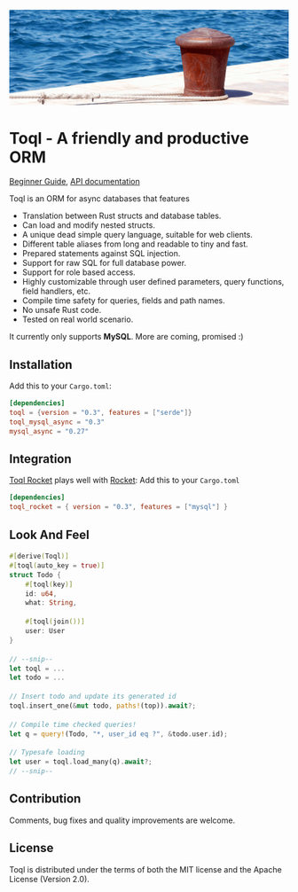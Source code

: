 
![Bollard by the Sea by Gábor Szakács (Public Domain)](book/src/bollard-at-the-port.gif)

# Toql - A friendly and productive ORM


[Beginner Guide](https://roy-ganz.github.io/toql), [API documentation](https://docs.rs/toql/0.3/toql/)

Toql is an ORM for async databases that features
- Translation between Rust structs and database tables.
- Can load and modify nested structs.
- A unique dead simple query language, suitable for web clients.
- Different table aliases from long and readable to tiny and fast.
- Prepared statements against SQL injection.
- Support for raw SQL for full database power.
- Support for role based access.
- Highly customizable through user defined parameters, query functions, field handlers, etc. 
- Compile time safety for queries, fields and path names.
- No unsafe Rust code.
- Tested on real world scenario.

It currently only supports **MySQL**. More are coming, promised :)

## Installation
Add this to your `Cargo.toml`:

```toml
[dependencies]
toql = {version = "0.3", features = ["serde"]}
toql_mysql_async = "0.3"
mysql_async = "0.27"
```

## Integration 
[Toql Rocket](https://crates.io/crates/toql_rocket) plays well with [Rocket](https://crates.io/crates/rocket): Add this to your `Cargo.toml`

```toml
[dependencies]
toql_rocket = { version = "0.3", features = ["mysql"] }
```

## Look And Feel
```rust
#[derive(Toql)]
#[toql(auto_key = true)]
struct Todo {
    #[toql(key)]
    id: u64,
    what: String,

    #[toql(join())]
    user: User
}

// --snip--
let toql = ...
let todo = ...

// Insert todo and update its generated id
toql.insert_one(&mut todo, paths!(top)).await?; 

// Compile time checked queries!
let q = query!(Todo, "*, user_id eq ?", &todo.user.id); 

// Typesafe loading
let user = toql.load_many(q).await?; 
// --snip--
```

## Contribution
Comments, bug fixes and quality improvements are welcome. 

## License
Toql is distributed under the terms of both the MIT license and the
Apache License (Version 2.0).

